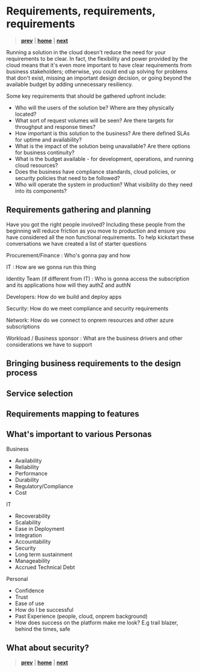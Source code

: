 # Requirements, requirements, requirements

> **[prev]** | **[home]**  | **[next]**

Running a solution in the cloud doesn't reduce the need for your requirements to be clear. In fact, the flexibility and power provided by the cloud means that it's even more important to have clear requirements from business stakeholders; otherwise, you could end up solving for problems that don't exist, missing an important design decision, or going beyond the available budget by adding unnecessary resiliency.

Some key requirements that should be gathered upfront include:

* Who will the users of the solution be? Where are they physically located?
* What sort of request volumes will be seen? Are there targets for throughput and response times?
* How important is this solution to the business? Are there defined SLAs for uptime and availability?
* What is the impact of the solution being unavailable? Are there options for business continuity?
* What is the budget available - for development, operations, and running cloud resources?
* Does the business have compliance standards, cloud policies, or security policies that need to be followed?
* Who will operate the system in production? What visibility do they need into its components?

## Requirements gathering and planning
Have you got the right people involved? Including these people from the beginning will reduce friction as you move to production and ensure you have considered all the non functional requirements. To help kickstart these conversations we have created a list of starter questions

Procurement/Finance : Who's gonna pay and how 

IT : How are we gonna run this thing 

Identity Team (if different from IT) : Who is gonna access the subscription and its applications how will they authZ and authN 

Developers: How do we build and deploy apps 

Security: How do we meet compliance and security requirements 

Network: How do we connect to onprem resources and other azure subscriptions 

Workload / Business sponsor : What are the business drivers and other considerations we have to support 

## Bringing business requirements to the design process

## Service selection

## Requirements mapping to features

## What's important to various Personas
Business
* Availability 
* Reliability 
* Performance 
* Durability 
* Regulatory/Compliance 
* Cost

 IT
* Recoverability  
* Scalability 
* Ease in Deployment 
* Integration 
* Accountability 
* Security 
* Long term sustainment 
* Manageability 
* Accrued Technical Debt 

Personal
* Confidence 
* Trust 
* Ease of use 
* How do I be successful 
* Past Experience (people, cloud, onprem background)
* How does success on the platform make me look? E.g trail blazer, behind the times, safe 

## What about security?


> **[prev]** | **[home]**  | **[next]**

[prev]:./cloud-architecture.md
[home]:/README.md
[next]:./cloud-fundamentals.md
